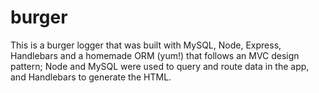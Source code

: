 # burger
This is a burger logger that was built with MySQL, Node, Express, Handlebars and a homemade ORM (yum!) that follows an MVC design pattern; Node and MySQL were used to query and route data in the app, and Handlebars to generate the HTML.
